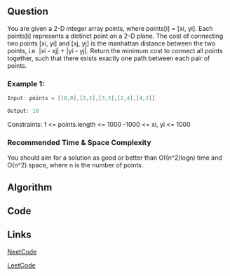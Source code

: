 ## Question
You are given a 2-D integer array points, where points[i] = [xi, yi]. Each points[i] represents a distinct point on a 2-D plane.
The cost of connecting two points [xi, yi] and [xj, yj] is the manhattan distance between the two points, i.e. |xi - xj| + |yi - yj|.
Return the minimum cost to connect all points together, such that there exists exactly one path between each pair of points.
### Example 1:



```java
Input: points = [[0,0],[2,2],[3,3],[2,4],[4,2]]

Output: 10

```
Constraints:
1 <= points.length <= 1000
-1000 <= xi, yi <= 1000


### Recommended Time & Space Complexity

You should aim for a solution as good or better than O((n^2)logn) time and O(n^2) space, where n is the number of points.





## Algorithm

## Code

## Links

[NeetCode](https://neetcode.io/problems/min-cost-to-connect-points)

[LeetCode](https://leetcode.com/problems/min-cost-to-connect-points)
